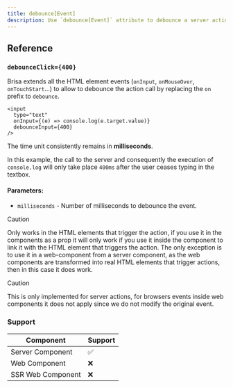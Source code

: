 ```yaml
---
title: debounce[Event]
description: Use `debounce[Event]` attribute to debounce a server action
---
```


## Reference

### `debounceClick={400}`

Brisa extends all the HTML element events (`onInput`, `onMouseOver`, `onTouchStart`...) to allow to debounce the action call by replacing the `on` prefix to `debounce`.

```tsx
<input
  type="text"
  onInput={(e) => console.log(e.target.value)}
  debounceInput={400}
/>
```

The time unit consistently remains in **milliseconds**.

In this example, the call to the server and consequently the execution of `console.log` will only take place `400ms` after the user ceases typing in the textbox.

#### Parameters:

- `milliseconds` - Number of milliseconds to debounce the event.

> [!CAUTION]
>
> Only works in the HTML elements that trigger the action, if you use it in the components as a prop it will only work if you use it inside the component to link it with the HTML element that triggers the action. The only exception is to use it in a web-component from a server component, as the web components are transformed into real HTML elements that trigger actions, then in this case it does work.

> [!CAUTION]
>
> This is only implemented for server actions, for browsers events inside web components it does not apply since we do not modify the original event.

### Support

| Component         | Support |
| ----------------- | ------- |
| Server Component  | ✅      |
| Web Component     | ❌      |
| SSR Web Component | ❌      |
